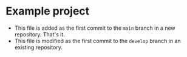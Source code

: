 # Example project

- This file is added as the first commit to the `main` branch in a new repository. That's it.
- This file is modified as the first commit to the `develop` branch in an existing repository.
